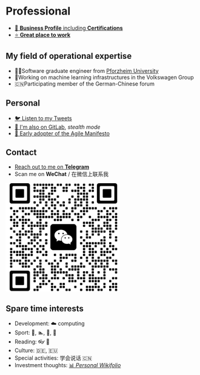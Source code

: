 # Professional

- [👔 **Business Profile** including **Certifications**](https://www.linkedin.com/in/kevin-ostheimer/)
- [⭐ **Great place to work**](https://cariad.technology/)

## My field of operational expertise

- 👨‍🎓Software graduate engineer from [Pforzheim University](https://www.hs-pforzheim.de/en/)
- 🤖Working on machine learning infrastructures in the Volkswagen Group
- 🇨🇳Participating member of the German-Chinese forum

## Personal

- [🐦 Listen to my Tweets](https://twitter.com/Impulsleistung)
- [🤫 I'm also on GitLab](https://gitlab.com/impulsleistung), *stealth mode*
- [🚀 Early adopter of the Agile Manifesto](https://agilemanifesto.org/display/000000159.html)
  
## Contact

- [Reach out to me on **Telegram**](https://t.me/KevinOstheimer)
- Scan me on **WeChat** / 在微信上联系我

![Message me on **WeChat**](wechat_kevin_ostheimer.jpg)

## Spare time interests

- Development: ☁️ computing
- Sport: 🧘, 🏊, 🧗, 🚵
- Reading: 👓 📖
- Culture: 🇩🇪, 🇪🇺
- Special activities: 学会说话 🇨🇳
- Investment thoughts: [📊 *Personal Wikifolio*](https://www.wikifolio.com/en/int/p/impulsleistung?tab=wikifolios)
